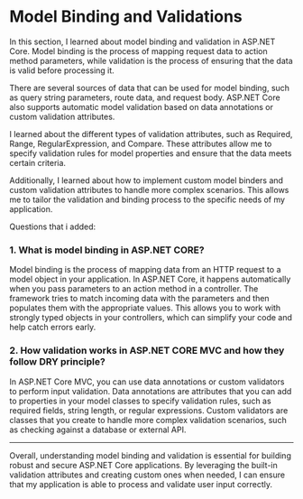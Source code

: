 # Model Binding and Validations

In this section, I learned about model binding and validation in ASP.NET Core. Model binding is the process of mapping request data to action method parameters, while validation is the process of ensuring that the data is valid before processing it.

There are several sources of data that can be used for model binding, such as query string parameters, route data, and request body. ASP.NET Core also supports automatic model validation based on data annotations or custom validation attributes.

I learned about the different types of validation attributes, such as Required, Range, RegularExpression, and Compare. These attributes allow me to specify validation rules for model properties and ensure that the data meets certain criteria.

Additionally, I learned about how to implement custom model binders and custom validation attributes to handle more complex scenarios. This allows me to tailor the validation and binding process to the specific needs of my application.

Questions that i added:

### 1. What is model binding in ASP.NET CORE?

Model binding is the process of mapping data from an HTTP request to a model object in your application. In ASP.NET Core, it happens automatically when you pass parameters to an action method in a controller. The framework tries to match incoming data with the parameters and then populates them with the appropriate values. This allows you to work with strongly typed objects in your controllers, which can simplify your code and help catch errors early.


### 2. How validation works in ASP.NET CORE MVC and how they follow DRY principle?

In ASP.NET Core MVC, you can use data annotations or custom validators to perform input validation. Data annotations are attributes that you can add to properties in your model classes to specify validation rules, such as required fields, string length, or regular expressions. Custom validators are classes that you create to handle more complex validation scenarios, such as checking against a database or external API.



-------------------------------------------------------------------------------------------------------------------------------------------------------------------------------------
Overall, understanding model binding and validation is essential for building robust and secure ASP.NET Core applications. By leveraging the built-in validation attributes and creating custom ones when needed, I can ensure that my application is able to process and validate user input correctly.

